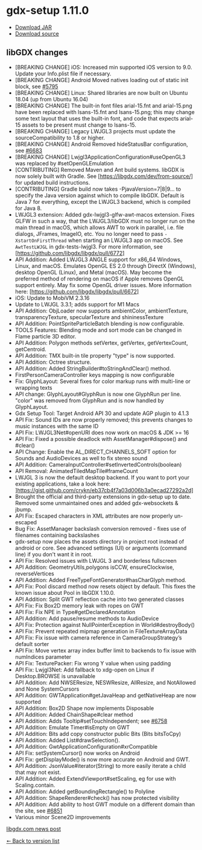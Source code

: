 # gdx-setup 1.11.0

* [Download JAR](https://github.com/JavaCakeGames/gdx-setup-archive/raw/main/gdx-setup_1.11.0.jar)
* [Download source](https://github.com/JavaCakeGames/gdx-setup-archive/raw/main/sources/gdx-setup_1.11.0.zip)

## libGDX changes

- \[BREAKING CHANGE\] iOS: Increased min supported iOS version to 9.0. Update your Info.plist file if necessary.
- \[BREAKING CHANGE\] Android Moved natives loading out of static init block, see [#5795](https://github.com/libgdx/libgdx/pull/5795)
- \[BREAKING CHANGE\] Linux: Shared libraries are now built on Ubuntu 18.04 (up from Ubuntu 16.04)
- \[BREAKING CHANGE\] The built-in font files arial-15.fnt and arial-15.png have been replaced with lsans-15.fnt and lsans-15.png; this may change some text layout that uses the built-in font, and code that expects arial-15 assets to be present must change to lsans-15.
- \[BREAKING CHANGE\] Legacy LWJGL3 projects must update the sourceCompatibility to 1.8 or higher.
- \[BREAKING CHANGE\] Android Removed hideStatusBar configuration, see [#6683](https://github.com/libgdx/libgdx/pull/6683)
- \[BREAKING CHANGE\] Lwjgl3ApplicationConfiguration#useOpenGL3 was replaced by #setOpenGLEmulation
- \[CONTRIBUTING\] Removed Maven and Ant build systems. libGDX is now solely built with Gradle. See [https://libgdx.com/dev/from-source/] for updated build instructions.
- \[CONTRIBUTING\] Gradle build now takes -PjavaVersion=7\|8\|9... to specify the Java version against which to compile libGDX. Default is Java 7 for everything, except the LWJGL3 backend, which is compiled for Java 8.
- LWJGL3 extension: Added gdx-lwjgl3-glfw-awt-macos extension. Fixes GLFW in such a way, that the LWJGL3/libGDX must no longer run on the main thread in macOS, which allows AWT to work in parallel, i.e. file dialogs, JFrames, ImageIO, etc. You no longer need to pass `-XstartOnFirstThread` when starting an LWJGL3 app on macOS. See `AwtTestLWJGL` in gdx-tests-lwjgl3. For more information, see [https://github.com/libgdx/libgdx/pull/6772]
- API Addition: Added LWJGL3 ANGLE support for x86_64 Windows, Linux, and macOS. Emulates OpenGL ES 2.0 through DirectX (Windows), desktop OpenGL (Linux), and Metal (macOS). May become the preferred method of rendering on macOS if Apple removes OpenGL support entirely. May fix some OpenGL driver issues. More information here: [https://github.com/libgdx/libgdx/pull/6672]
- iOS: Update to MobiVM 2.3.16
- Update to LWJGL 3.3.1; adds support for M1 Macs
- API Addition: ObjLoader now supports ambientColor, ambientTexture, transparencyTexture, specularTexture and shininessTexture
- API Addition: PointSpriteParticleBatch blending is now configurable.
- TOOLS Features: Blending mode and sort mode can be changed in Flame particle 3D editor.
- API Addition: Polygon methods setVertex, getVertex, getVertexCount, getCentroid.
- API Addition: TMX built-in tile property "type" is now supported.
- API Addition: Octree structure.
- API Addition: Added StringBuilder#toStringAndClear() method.
- FirstPersonCameraController keys mapping is now configurable
- Fix: GlyphLayout: Several fixes for color markup runs with multi-line or wrapping texts
- API change: GlyphLayout#GlyphRun is now one GlyphRun per line. "color" was removed from GlyphRun and is now handled by GlyphLayout.
- Gdx Setup Tool: Target Android API 30 and update AGP plugin to 4.1.3
- API Fix: Sound IDs are now properly removed; this prevents changes to music instances with the same ID
- API Fix: LWJGL3Net#openURI does now work on macOS & JDK >= 16
- API Fix: Fixed a possible deadlock with AssetManager#dispose() and #clear()
- API Change: Enable the AL_DIRECT_CHANNELS_SOFT option for Sounds and AudioDevices as well to fix stereo sound
- API Addition: CameraInputController#setInvertedControls(boolean)
- API Removal: AnimatedTiledMapTile#frameCount
- LWJGL 3 is now the default desktop backend. If you want to port your existing applications, take a look here: ]https://gist.github.com/crykn/eb37cb4f7a03d006b3a0ecad27292a2d]
- Brought the official and third-party extensions in gdx-setup up to date. Removed some unmaintained ones and added gdx-websockets & jbump.
- API Fix: Escaped characters in XML attributes are now properly un-escaped
- Bug Fix: AssetManager backslash conversion removed - fixes use of filenames containing backslashes
- gdx-setup now places the assets directory in project root instead of android or core. See advanced settings (UI) or arguments (command line) if you don't want it in root.
- API Fix: Resolved issues with LWJGL 3 and borderless fullscreen
- API Addition: GeometryUtils,polygons isCCW, ensureClockwise, reverseVertices
- API Addition: Added FreeTypeFontGenerator#hasCharGlyph method.
- API Fix: Pool discard method now resets object by default. This fixes the known issue about Pool in libGDX 1.10.0.
- API Addition: Split GWT reflection cache into two generated classes
- API Fix: Fix Box2D memory leak with ropes on GWT
- API Fix: Fix NPE in Type#getDeclaredAnnotation
- API Addition: Add pause/resume methods to AudioDevice
- API Fix: Protection against NullPointerException in World#destroyBody()
- API Fix: Prevent repeated mipmap generation in FileTextureArrayData
- API Fix: Fix issue with camera reference in CameraGroupStrategy’s default sorter
- API Fix: Move vertex array index buffer limit to backends to fix issue with numIndices parameter
- API Fix: TexturePacker: Fix wrong Y value when using padding
- API Fix: Lwjgl3Net: Add fallback to xdg-open on Linux if Desktop.BROWSE is unavailable
- API Addition: Add NWSEResize, NESWResize, AllResize, and NotAllowed and None SystemCursors
- API Addition: GWTApplication#getJavaHeap and getNativeHeap are now supported
- API Addition: Box2D Shape now implements Disposable
- API Addition: Added ChainShape#clear method
- API Addition: Adds Tooltip#setTouchIndependent; see [#6758](https://github.com/libgdx/libgdx/pull/6758)
- API Addition: Emulate Timer#isEmpty on GWT
- API Addition: Bits add copy constructor public Bits (Bits bitsToCpy)
- API Addition: Added List#drawSelection().
- API Addition: GwtApplicationConfiguration#xrCompatible
- API Fix: setSystemCursor() now works on Android
- API Fix: getDisplayMode() is now more accurate on Android and GWT.
- API Addition: JsonValue#iterator(String) to more easily iterate a child that may not exist.
- API Addition: Added ExtendViewport#setScaling, eg for use with Scaling.contain.
- API Addition: Added getBoundingRectangle() to Polyline
- API Addition: ShapeRenderer#check() has now protected visibility
- API Addition: Add ability to host GWT module on a different domain than the site, see [#6851](https://github.com/libgdx/libgdx/pull/6581)
- Various minor Scene2D improvements

[libgdx.com news post](https://libgdx.com/news/2022/05/gdx-1-11)

[🠔 Back to version list](https://javacakegames.github.io/gdx-setup-archive/)
